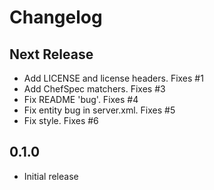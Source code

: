 # Changelog

Next Release
---------
- Add LICENSE and license headers. Fixes #1
- Add ChefSpec matchers. Fixes #3
- Fix README 'bug'. Fixes #4
- Fix entity bug in server.xml. Fixes #5
- Fix style. Fixes #6

0.1.0
---------
- Initial release
